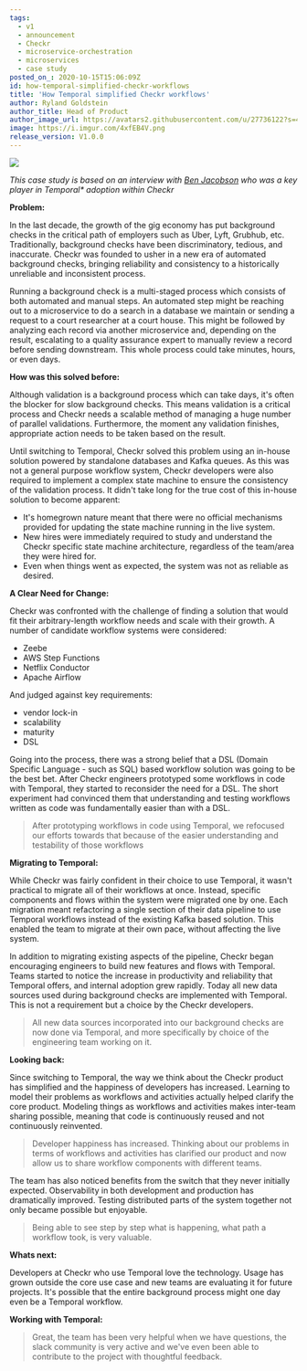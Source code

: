 ```yaml
---
tags:
  - v1
  - announcement
  - Checkr
  - microservice-orchestration
  - microservices
  - case study
posted_on_: 2020-10-15T15:06:09Z
id: how-temporal-simplified-checkr-workflows
title: 'How Temporal simplified Checkr workflows'
author: Ryland Goldstein
author_title: Head of Product
author_image_url: https://avatars2.githubusercontent.com/u/27736122?s=460&u=7b6a3e58ec7ed715│       7f23f51e91a2f4cd2028d606&v=4
image: https://i.imgur.com/4xfEB4V.png
release_version: V1.0.0
---
```


![](https://i.imgur.com/VpVCbEd.png)

<!--truncate-->

_This case study is based on an interview with [Ben Jacobson](https://www.linkedin.com/in/bjacobso/) who was a key player in Temporal* adoption within Checkr_


**Problem:**

In the last decade, the growth of the gig economy has put background checks in the critical path of employers such as Uber, Lyft, Grubhub, etc. Traditionally, background checks have been discriminatory, tedious, and inaccurate. Checkr was founded to usher in a new era of automated background checks, bringing reliability and consistency to a historically unreliable and inconsistent process.

Running a background check is a multi-staged process which consists of both automated and manual steps. An automated step might be reaching out to a microservice to do a search in a database we maintain or sending a request to a court researcher at a court house. This might be followed by analyzing each record via another microservice and, depending on the result, escalating to a quality assurance expert to manually review a record before sending downstream. This whole process could take minutes, hours, or even days.

**How was this solved before:**

Although validation is a background process which can take days, it's often the blocker for slow background checks. This means validation is a critical process and Checkr needs a scalable method of managing a huge number of parallel validations. Furthermore, the moment any validation finishes, appropriate action needs to be taken based on the result.

Until switching to Temporal,  Checkr solved this problem using an in-house solution powered by standalone databases and Kafka queues. As this was not a general purpose workflow system, Checkr developers were also required to implement a complex state machine to ensure the consistency of the validation process. It didn't take long for the true cost of this in-house solution to become apparent:

- It's homegrown nature meant that there were no official mechanisms provided for updating the state machine running in the live system.
- New hires were immediately required to study and understand the Checkr specific state machine architecture, regardless of the team/area they were hired for.
- Even when things went as expected, the system was not as reliable as desired.

**A Clear Need for Change:**

Checkr was confronted with the challenge of finding a solution that would fit their arbitrary-length workflow needs and scale with their growth. A number of candidate workflow systems were considered:

- Zeebe
- AWS Step Functions
- Netflix Conductor
- Apache Airflow

And judged against key requirements:

- vendor lock-in
- scalability
- maturity
- DSL

Going into the process, there was a strong belief that a DSL (Domain Specific Language - such as SQL) based workflow solution was going to be the best bet. After Checkr engineers prototyped some workflows in code with Temporal, they started to reconsider the need for a DSL. The short experiment had convinced them that understanding and testing workflows written as code was fundamentally easier than with a DSL.

<blockquote>After prototyping workflows in code using Temporal, we refocused our efforts towards that because of the easier understanding and testability of those workflows</blockquote>

**Migrating to Temporal:**

While Checkr was fairly confident in their choice to use Temporal, it wasn't practical to migrate all of their workflows at once. Instead, specific components and flows within the system were migrated one by one. Each migration meant refactoring a single section of their data pipeline to use Temporal workflows instead of the existing Kafka based solution. This enabled the team to migrate at their own pace, without affecting the live system.

In addition to migrating existing aspects of the pipeline, Checkr began encouraging engineers to build new features and flows with Temporal. Teams started to notice the increase in productivity and reliability that Temporal offers, and internal adoption grew rapidly. Today all new data sources used during background checks are implemented with Temporal. This is not a requirement but a choice by the Checkr developers.

<blockquote>All new data sources incorporated into our background checks are now done via Temporal, and more specifically by choice of the engineering team working on it.</blockquote>

**Looking back:**

Since switching to Temporal, the way we think about the Checkr product has simplified and the happiness of developers has increased. Learning to model their problems as workflows and activities actually helped clarify the core product. Modeling things as workflows and activities makes inter-team sharing possible, meaning that code is continuously reused and not continuously reinvented.

<blockquote>Developer happiness has increased. Thinking about our problems in terms of workflows and activities has clarified our product and now allow us to share workflow components with different teams.</blockquote>

The team has also noticed benefits from the switch that they never initially expected. Observability in both development and production has dramatically improved. Testing distributed parts of the system together not only became possible but enjoyable.

<blockquote>Being able to see step by step what is happening, what path a workflow took, is very valuable.</blockquote>

**Whats next:**

Developers at Checkr who use Temporal love the technology. Usage has grown outside the core use case and new teams are evaluating it for future projects. It's possible that the entire background process might one day even be a Temporal workflow.

**Working with Temporal:**

<blockquote>Great, the team has been very helpful when we have questions, the slack community is very active and we've even been able to contribute to the project with thoughtful feedback.</blockquote>
